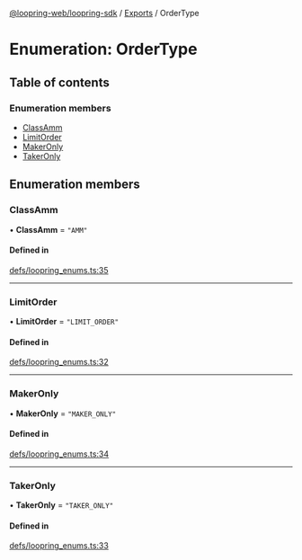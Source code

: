 [@loopring-web/loopring-sdk](../README.md) / [Exports](../modules.md) / OrderType

# Enumeration: OrderType

## Table of contents

### Enumeration members

- [ClassAmm](OrderType.md#classamm)
- [LimitOrder](OrderType.md#limitorder)
- [MakerOnly](OrderType.md#makeronly)
- [TakerOnly](OrderType.md#takeronly)

## Enumeration members

### ClassAmm

• **ClassAmm** = `"AMM"`

#### Defined in

[defs/loopring_enums.ts:35](https://github.com/Loopring/loopring_sdk/blob/02976c9/src/defs/loopring_enums.ts#L35)

___

### LimitOrder

• **LimitOrder** = `"LIMIT_ORDER"`

#### Defined in

[defs/loopring_enums.ts:32](https://github.com/Loopring/loopring_sdk/blob/02976c9/src/defs/loopring_enums.ts#L32)

___

### MakerOnly

• **MakerOnly** = `"MAKER_ONLY"`

#### Defined in

[defs/loopring_enums.ts:34](https://github.com/Loopring/loopring_sdk/blob/02976c9/src/defs/loopring_enums.ts#L34)

___

### TakerOnly

• **TakerOnly** = `"TAKER_ONLY"`

#### Defined in

[defs/loopring_enums.ts:33](https://github.com/Loopring/loopring_sdk/blob/02976c9/src/defs/loopring_enums.ts#L33)
